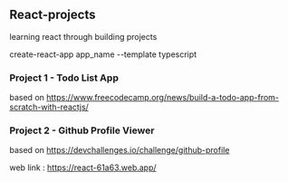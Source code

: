 ## React-projects
learning react through building projects

create-react-app app_name --template typescript

### Project 1 - Todo List App
based on https://www.freecodecamp.org/news/build-a-todo-app-from-scratch-with-reactjs/

### Project 2 - Github Profile Viewer
based on https://devchallenges.io/challenge/github-profile

web link : https://react-61a63.web.app/
